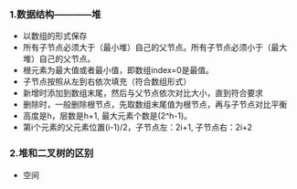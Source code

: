 ### 1.数据结构————堆
  + 以数组的形式保存
  + 所有子节点必须大于（最小堆）自己的父节点。所有子节点必须小于（最大堆）自己的父节点。
  + 根元素为最大值或者最小值，即数组index=0是最值。
  + 子节点按照从左到右依次填充（符合数组形式）
  + 新增时添加到数组末尾，然后与父节点依次对比大小，直到符合要求
  + 删除时，一般删除根节点，先取数组末尾值为根节点，再与子节点对比平衡
  + 高度是h，层数是h+1, 最大元素个数是(2^h-1)。
  + 第i个元素的父元素位置(i-1)/2，子节点左：2i+1, 子节点右：2i+2

### 2.堆和二叉树的区别
  + 空间
